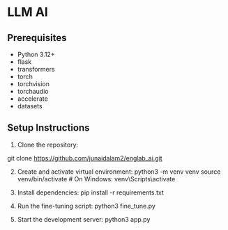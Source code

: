# LLM AI

## Prerequisites

- Python 3.12+
- flask
- transformers
- torch
- torchvision
- torchaudio
- accelerate
- datasets

## Setup Instructions

1. Clone the repository:

git clone https://github.com/junaidalam2/englab_ai.git

2. Create and activate virtual environment:
python3 -m venv venv
source venv/bin/activate  # On Windows: venv\Scripts\activate


3. Install dependencies:
pip install -r requirements.txt


4. Run the fine-tuning script:
python3 fine_tune.py



4. Start the development server:
python3 app.py


